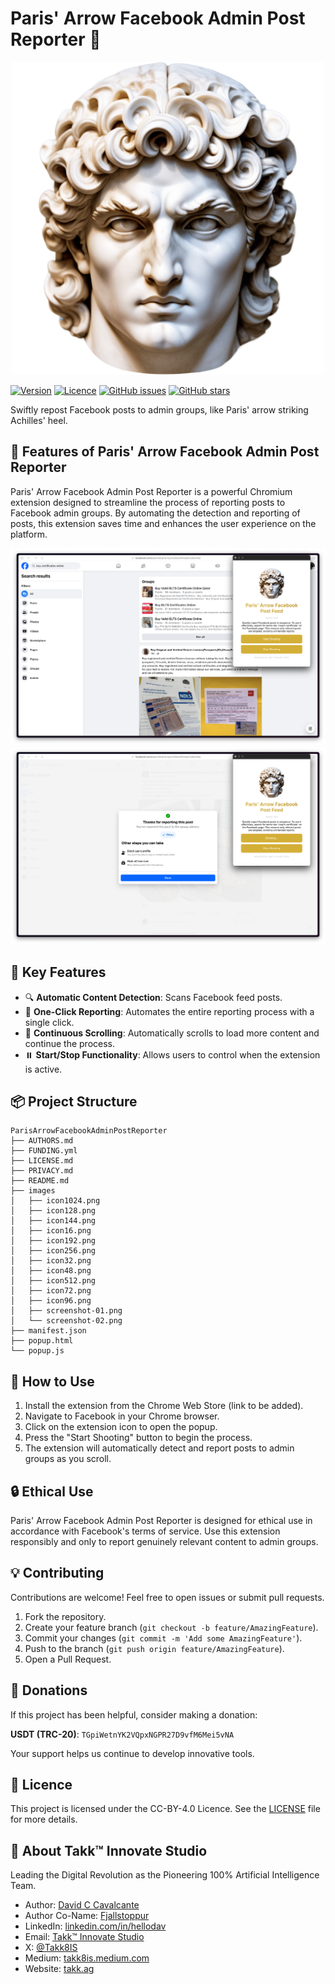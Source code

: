# Paris' Arrow Facebook Admin Post Reporter 🏹

<p align="center">
  <img src="https://github.com/Takk8IS/ParisArrowFacebookAdminPostReporter/blob/main/images/icon1024.png?raw=true" alt="Paris' Arrow Facebook Admin Post Reporter" width="500">
</p>

[![Version](https://img.shields.io/badge/version-1.0.0-blue.svg)](https://github.com/Takk8IS/ParisArrowFacebookAdminPostReporter)
[![Licence](https://img.shields.io/badge/licence-CC--BY--4.0-green.svg)](https://creativecommons.org/licenses/by/4.0/)
[![GitHub issues](https://img.shields.io/github/issues/Takk8IS/ParisArrowFacebookAdminPostReporter.svg)](https://github.com/Takk8IS/ParisArrowFacebookAdminPostReporter/issues)
[![GitHub stars](https://img.shields.io/github/stars/Takk8IS/ParisArrowFacebookAdminPostReporter.svg)](https://github.com/Takk8IS/ParisArrowFacebookAdminPostReporter/stargazers)

Swiftly repost Facebook posts to admin groups, like Paris' arrow striking Achilles' heel.

## 🌟 Features of Paris' Arrow Facebook Admin Post Reporter

Paris' Arrow Facebook Admin Post Reporter is a powerful Chromium extension designed to streamline the process of reporting posts to Facebook admin groups. By automating the detection and reporting of posts, this extension saves time and enhances the user experience on the platform.

![Paris' Arrow Facebook Admin Post Reporter](https://github.com/Takk8IS/ParisArrowFacebookAdminPostReporter/blob/main/images/screenshot-01.png?raw=true)
![Paris' Arrow Facebook Admin Post Reporter](https://github.com/Takk8IS/ParisArrowFacebookAdminPostReporter/blob/main/images/screenshot-02.png?raw=true)

## 🚀 Key Features

-   🔍 **Automatic Content Detection**: Scans Facebook feed posts.
-   🏹 **One-Click Reporting**: Automates the entire reporting process with a single click.
-   🔄 **Continuous Scrolling**: Automatically scrolls to load more content and continue the process.
-   ⏸️ **Start/Stop Functionality**: Allows users to control when the extension is active.

## 📦 Project Structure

```
ParisArrowFacebookAdminPostReporter
├── AUTHORS.md
├── FUNDING.yml
├── LICENSE.md
├── PRIVACY.md
├── README.md
├── images
│   ├── icon1024.png
│   ├── icon128.png
│   ├── icon144.png
│   ├── icon16.png
│   ├── icon192.png
│   ├── icon256.png
│   ├── icon32.png
│   ├── icon48.png
│   ├── icon512.png
│   ├── icon72.png
│   ├── icon96.png
│   ├── screenshot-01.png
│   └── screenshot-02.png
├── manifest.json
├── popup.html
└── popup.js
```

## 💾 How to Use

1. Install the extension from the Chrome Web Store (link to be added).
2. Navigate to Facebook in your Chrome browser.
3. Click on the extension icon to open the popup.
4. Press the "Start Shooting" button to begin the process.
5. The extension will automatically detect and report posts to admin groups as you scroll.

## 🔒 Ethical Use

Paris' Arrow Facebook Admin Post Reporter is designed for ethical use in accordance with Facebook's terms of service. Use this extension responsibly and only to report genuinely relevant content to admin groups.

## 💡 Contributing

Contributions are welcome! Feel free to open issues or submit pull requests.

1. Fork the repository.
2. Create your feature branch (`git checkout -b feature/AmazingFeature`).
3. Commit your changes (`git commit -m 'Add some AmazingFeature'`).
4. Push to the branch (`git push origin feature/AmazingFeature`).
5. Open a Pull Request.

## 🤝 Donations

If this project has been helpful, consider making a donation:

**USDT (TRC-20)**: `TGpiWetnYK2VQpxNGPR27D9vfM6Mei5vNA`

Your support helps us continue to develop innovative tools.

## 📜 Licence

This project is licensed under the CC-BY-4.0 Licence. See the [LICENSE](LICENSE.md) file for more details.

## 🧠 About Takk™ Innovate Studio

Leading the Digital Revolution as the Pioneering 100% Artificial Intelligence Team.

-   Author: [David C Cavalcante](mailto:davcavalcante@proton.me)
-   Author Co-Name: [Fjallstoppur](mailto:fjallstoppur@proton.me)
-   LinkedIn: [linkedin.com/in/hellodav](https://www.linkedin.com/in/hellodav/)
-   Email: [Takk™ Innovate Studio](mailto:say@takk.ag)
-   X: [@Takk8IS](https://twitter.com/takk8is/)
-   Medium: [takk8is.medium.com](https://takk8is.medium.com/)
-   Website: [takk.ag](https://takk.ag/)
